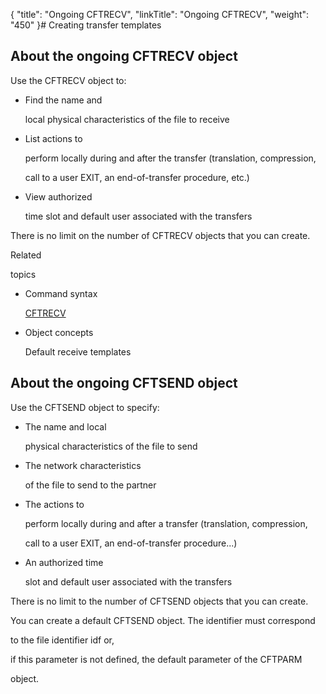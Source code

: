 {
    "title": "Ongoing CFTRECV",
    "linkTitle": "Ongoing CFTRECV",
    "weight": "450"
}# <span id="Creating_transfer_templates__Start_here"></span>Creating transfer templates

## <span id="About_the_Ongoing_CFTRECV_object"></span>About the ongoing CFTRECV object

Use the CFTRECV object to:

-   Find the name and
    local physical characteristics of the file to receive
-   List actions to
    perform locally during and after the transfer (translation, compression,
    call to a user EXIT, an end-of-transfer procedure, etc.)
-   View authorized
    time slot and default user associated with the transfers

There is no limit on the number of CFTRECV objects that you can create.

Related
topics

-   Command syntax
    [CFTRECV](../../../command_summary)
-   Object concepts
    Default receive templates

## <span id="About_the_ongoing_CFTSEND_object"></span>About the ongoing CFTSEND object

Use the CFTSEND object to specify:

-   The name and local
    physical characteristics of the file to send
-   The network characteristics
    of the file to send to the partner
-   The actions to
    perform locally during and after a transfer (translation, compression,
    call to a user EXIT, an end-of-transfer procedure...)
-   An authorized time
    slot and default user associated with the transfers

There is no limit to the number of CFTSEND objects that you can create.

You can create a default CFTSEND object. The identifier must correspond
to the file identifier idf or,
if this parameter is not defined, the default parameter of the CFTPARM
object.
